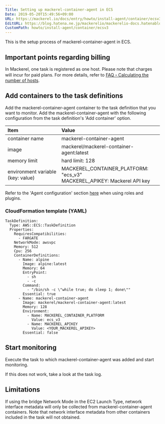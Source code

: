 ```yaml
---
Title: Setting up mackerel-container-agent in ECS
Date: 2019-05-20T15:49:56+09:00
URL: https://mackerel.io/docs/entry/howto/install-agent/container/ecsv3
EditURL: https://blog.hatena.ne.jp/mackerelio/mackerelio-docs.hatenablog.mackerel.io/atom/entry/17680117127150854409
CustomPath: howto/install-agent/container/ecsv3
---
```


This is the setup process of mackerel-container-agent in ECS.

## Important points regarding billing

In Mackerel, one task is registered as one host. Please note that charges will incur for paid plans. For more details, refer to [FAQ・Calculating the number of hosts](https://mackerel.io/docs/entry/faq/contracts/calculate-host-number).

## Add containers to the task definitions

Add the mackerel-container-agent container to the task definition that you want to monitor.
Add the mackerel-container-agent with the following configuration from the task definition's 'Add container' option.

| Item | Value |
| :-- | :-- |
| container name| mackerel-container-agent |
| image|  mackerel/mackerel-container-agent:latest |
| memory limit|  hard limit: 128 |
| environment variable (key: value) | MACKEREL_CONTAINER_PLATFORM: "ecs_v3"<br>MACKEREL_APIKEY: Mackerel API key |

Refer to the 'Agent configuration' section [here](https://mackerel.io/docs/entry/howto/container-agent) when using roles and plugins.

### CloudFormation template (YAML)

```
TaskDefinition:
  Type: AWS::ECS::TaskDefinition
  Properties:
    RequiresCompatibilities:
      - FARGATE
    NetworkMode: awsvpc
    Memory: 512
    Cpu: 256
    ContainerDefinitions:
      - Name: alpine
        Image: alpine:latest
        Memory: 64
        EntryPoint:
          - sh
          - -c
        Command:
          - "/bin/sh -c \"while true; do sleep 1; done\""
        Essential: true
      - Name: mackerel-container-agent
        Image: mackerel/mackerel-container-agent:latest
        Memory: 128
        Environment:
          - Name: MACKEREL_CONTAINER_PLATFORM
            Value: ecs_v3
          - Name: MACKEREL_APIKEY
            Value: <YOUR_MACKEREL_APIKEY>
        Essential: false
```

## Start monitoring

Execute the task to which mackerel-container-agent was added and start monitoring.

If this does not work, take a look at the task log.

## Limitations

If using the bridge Network Mode in the EC2 Launch Type, network interface metadata will only be collected from mackerel-container-agent containers.
Note that network interface metadata from other containers included in the task will not obtained.
